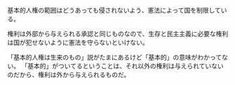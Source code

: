 基本的人権の範囲はどうあっても侵されないよう、憲法によって国を制限している。

権利は外部から与えられる承認と同じものなので、生存と民主主義に必要な権利は国が犯せないように憲法を守らないといけない。

「基本的人権は生来のもの」説がたまにあるけど「基本的」の意味がわかってない。
「基本的」がついてるということは、それ以外の権利は与えられていないのだから、権利は外から与えられるものだ。
